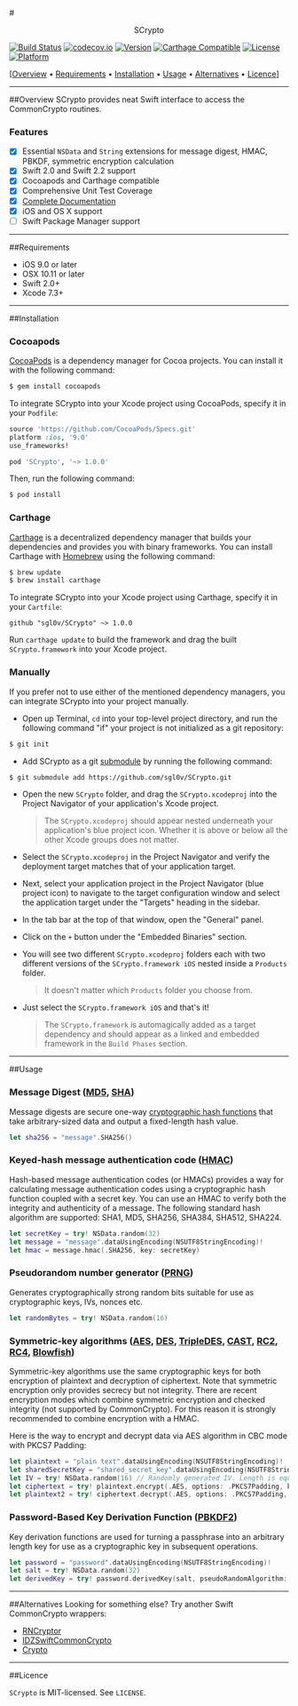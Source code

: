 #<p align="center">SCrypto</p>

[![Build Status](https://travis-ci.org/sgl0v/SCrypto.svg?branch=master)](https://travis-ci.org/sgl0v/SCrypto) 
[![codecov.io](https://codecov.io/github/sgl0v/SCrypto/coverage.svg?branch=master)](https://codecov.io/github/sgl0v/SCrypto?branch=master)
[![Version](https://img.shields.io/cocoapods/v/SCrypto.svg?style=flat)](http://cocoadocs.org/docsets/SCrypto)
[![Carthage Compatible](https://img.shields.io/badge/Carthage-compatible-4BC51D.svg?style=flat)](https://github.com/Carthage/Carthage)
[![License](https://img.shields.io/cocoapods/l/SCrypto.svg?style=flat)](http://cocoadocs.org/docsets/SCrypto)
[![Platform](https://img.shields.io/cocoapods/p/SCrypto.svg?style=flat)](http://cocoadocs.org/docsets/SCrypto)

[[Overview](#overview) &bull; [Requirements](#requirements) &bull; [Installation](#installation) &bull; [Usage](#usage) &bull; [Alternatives](#alternatives) &bull; [Licence](#licence)] 

---

##Overview
SCrypto provides neat Swift interface to access the CommonCrypto routines.
### Features

- [x] Essential `NSData` and `String` extensions for message digest, HMAC, PBKDF, symmetric encryption calculation
- [x] Swift 2.0 and Swift 2.2 support
- [x] Cocoapods and Carthage compatible
- [x] Comprehensive Unit Test Coverage
- [x] [Complete Documentation](http://cocoadocs.org/docsets/SCrypto)
- [x] iOS and OS X support
- [ ] Swift Package Manager support

---

##Requirements

- iOS 9.0 or later
- OSX 10.11 or later
- Swift 2.0+
- Xcode 7.3+

---

##Installation
### Cocoapods

[CocoaPods](http://cocoapods.org) is a dependency manager for Cocoa projects. You can install it with the following command:

```bash
$ gem install cocoapods
```

To integrate SCrypto into your Xcode project using CocoaPods, specify it in your `Podfile`:

```ruby
source 'https://github.com/CocoaPods/Specs.git'
platform :ios, '9.0'
use_frameworks!

pod 'SCrypto', '~> 1.0.0'
```

Then, run the following command:

```bash
$ pod install
```

### Carthage
[Carthage](https://github.com/Carthage/Carthage) is a decentralized dependency manager that builds your dependencies and provides you with binary frameworks. You can install Carthage with [Homebrew](http://brew.sh/) using the following command:

```bash
$ brew update
$ brew install carthage
```

To integrate SCrypto into your Xcode project using Carthage, specify it in your `Cartfile`:

```ogdl
github "sgl0v/SCrypto" ~> 1.0.0
```

Run `carthage update` to build the framework and drag the built `SCrypto.framework` into your Xcode project.

### Manually
If you prefer not to use either of the mentioned dependency managers, you can integrate SCrypto into your project manually.

- Open up Terminal, `cd` into your top-level project directory, and run the following command "if" your project is not initialized as a git repository:

```bash
$ git init
```

- Add SCrypto as a git [submodule](http://git-scm.com/docs/git-submodule) by running the following command:

```bash
$ git submodule add https://github.com/sgl0v/SCrypto.git
```

- Open the new `SCrypto` folder, and drag the `SCrypto.xcodeproj` into the Project Navigator of your application's Xcode project.

    > The `SCrypto.xcodeproj` should appear nested underneath your application's blue project icon. Whether it is above or below all the other Xcode groups does not matter.

- Select the `SCrypto.xcodeproj` in the Project Navigator and verify the deployment target matches that of your application target.
- Next, select your application project in the Project Navigator (blue project icon) to navigate to the target configuration window and select the application target under the "Targets" heading in the sidebar.
- In the tab bar at the top of that window, open the "General" panel.
- Click on the `+` button under the "Embedded Binaries" section.
- You will see two different `SCrypto.xcodeproj` folders each with two different versions of the `SCrypto.framework iOS` nested inside a `Products` folder.

    > It doesn't matter which `Products` folder you choose from.
    
- Just select the `SCrypto.framework iOS` and that's it!

	> The `SCrypto.framework` is automagically added as a target dependency and should appear as a linked and embedded framework in the `Build Phases` section.

---

##Usage
### Message Digest ([MD5](https://en.wikipedia.org/wiki/MD5), [SHA](https://en.wikipedia.org/wiki/Secure_Hash_Algorithm))
Message digests are secure one-way [cryptographic hash functions](https://en.wikipedia.org/wiki/Cryptographic_hash_function) that take arbitrary-sized data and output a fixed-length hash value.

```swift
let sha256 = "message".SHA256()
```

### Keyed-hash message authentication code ([HMAC](https://en.wikipedia.org/wiki/Hash-based_message_authentication_code))
Hash-based message authentication codes (or HMACs) provides a way for calculating message authentication codes using a cryptographic hash function coupled with a secret key. You can use an HMAC to verify both the integrity and authenticity of a message. The following standard hash algorithm are supported: SHA1, MD5, SHA256, SHA384, SHA512, SHA224.

```swift
let secretKey = try! NSData.random(32) 
let message = "message".dataUsingEncoding(NSUTF8StringEncoding)!
let hmac = message.hmac(.SHA256, key: secretKey)
```

### Pseudorandom number generator ([PRNG](https://en.wikipedia.org/wiki/Pseudorandom_number_generator))
Generates cryptographically strong random bits suitable for use as cryptographic keys, IVs, nonces etc.

```swift
let randomBytes = try! NSData.random(16)
```

### Symmetric-key algorithms ([AES](https://en.wikipedia.org/wiki/Advanced_Encryption_Standard), [DES](https://en.wikipedia.org/wiki/Data_Encryption_Standard), [TripleDES](https://en.wikipedia.org/wiki/Triple_DES), [CAST](https://en.wikipedia.org/wiki/CAST5), [RC2](https://en.wikipedia.org/wiki/RC2), [RC4](https://en.wikipedia.org/wiki/RC4), [Blowfish](https://en.wikipedia.org/wiki/Blowfish_(cipher)))

Symmetric-key algorithms use the same cryptographic keys for both encryption of plaintext and decryption of ciphertext. Note that symmetric encryption only provides secrecy but not integrity. There are recent encryption modes which combine symmetric encryption and checked integrity (not supported by CommonCrypto). For this reason it is strongly recommended to combine encryption with a HMAC.

Here is the way to encrypt and decrypt data via AES algorithm in CBC mode with PKCS7 Padding:

```swift
let plaintext = "plain text".dataUsingEncoding(NSUTF8StringEncoding)!
let sharedSecretKey = "shared_secret_key".dataUsingEncoding(NSUTF8StringEncoding)!.SHA256() // AES-256
let IV = try! NSData.random(16) // Randomly generated IV. Length is equal to the AES block size(128)
let ciphertext = try! plaintext.encrypt(.AES, options: .PKCS7Padding, key: sharedSecretKey, iv: IV)
let plaintext2 = try! ciphertext.decrypt(.AES, options: .PKCS7Padding, key: sharedSecretKey, iv: IV)
```

### Password-Based Key Derivation Function ([PBKDF2](https://en.wikipedia.org/wiki/PBKDF2))
Key derivation functions are used for turning a passphrase into an arbitrary length key for use as a cryptographic key in subsequent operations.

```swift
let password = "password".dataUsingEncoding(NSUTF8StringEncoding)!
let salt = try! NSData.random(32)
let derivedKey = try! password.derivedKey(salt, pseudoRandomAlgorithm: .SHA256, rounds: 20, derivedKeyLength: 32)
```

---

##Alternatives
Looking for something else? Try another Swift CommonCrypto wrappers:

- [RNCryptor](https://github.com/RNCryptor/RNCryptor)
- [IDZSwiftCommonCrypto](https://github.com/iosdevzone/IDZSwiftCommonCrypto)
- [Crypto](https://github.com/soffes/Crypto)

---
 
##Licence

`SCrypto` is MIT-licensed. See `LICENSE`. 